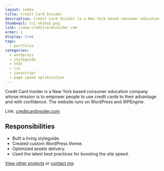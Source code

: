 ```yaml
---
layout: index
title: Credit Card Insider
description: Credit Card Insider is a New York based consumer education company whose mission is to empower people to use credit cards to their advantage and with confidence.
thumbnail: cci_ohuha5.png
link: //www.creditcardinsider.com
order: 1
display: true
tags:
  - portfolio
categories:
  - wordpress
  - styleguide
  - html
  - css
  - javascript
  - page speed optimization
---
```


Credit Card Insider is a New York based consumer education company whose mission is to empower people to use credit cards to their advantage and with confidence. The website runs on WordPress and WPEngine.

Link: [creditcardinsider.com](//www.creditcardinsider.com)

## Responsibilities

- Built a living styleguide.
- Created custom WordPress theme.
- Optimized assets delivery.
- Used the latest best practices for boosting the site speed.

[View other projects](/portfolio/) or [contact me](/contact/).
